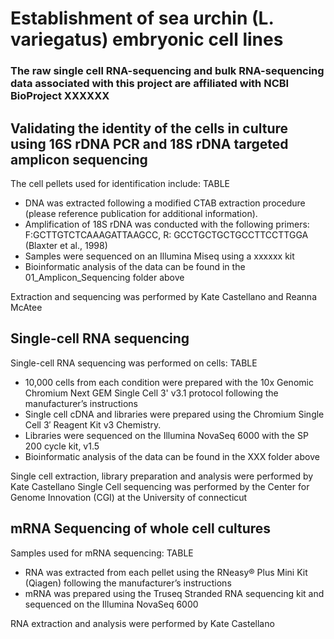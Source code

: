 # Establishment of sea urchin (L. variegatus) embryonic cell lines

### The raw single cell RNA-sequencing and bulk RNA-sequencing data associated with this project are affiliated with NCBI BioProject XXXXXX

## Validating the identity of the cells in culture using 16S rDNA PCR and 18S rDNA targeted amplicon sequencing
The cell pellets used for identification include:
        TABLE

- DNA was extracted following a modified CTAB extraction procedure (please reference publication for additional information).
- Amplification of 18S rDNA was conducted with the following primers: F:GCTTGTCTCAAAGATTAAGCC, R: GCCTGCTGCTGCCTTCCTTGGA (Blaxter et al., 1998)
- Samples were sequenced on an Illumina Miseq using a xxxxxx kit
- Bioinformatic analysis of the data can be found in the 01_Amplicon_Sequencing folder above

Extraction and sequencing was performed by Kate Castellano and Reanna McAtee

## Single-cell RNA sequencing 
Single-cell RNA sequencing was performed on cells:
        TABLE

- 10,000 cells from each condition were prepared with the 10x Genomic Chromium Next GEM Single Cell 3' v3.1 protocol following the manufacturer’s instructions
- Single cell cDNA and libraries were prepared using the Chromium Single Cell 3′ Reagent Kit v3 Chemistry.
- Libraries were sequenced on the Illumina NovaSeq 6000 with the SP 200 cycle kit, v1.5
- Bioinformatic analysis of the data can be found in the XXX folder above

Single cell extraction, library preparation and analysis were performed by Kate Castellano
Single Cell sequencing was performed by the Center for Genome Innovation (CGI) at the University of connecticut

## mRNA Sequencing of whole cell cultures
Samples used for mRNA sequencing:
        TABLE
    
- RNA was extracted from each pellet using the RNeasy® Plus Mini Kit (Qiagen) following the manufacturer’s instructions
- mRNA was prepared using the Truseq Stranded RNA sequencing kit and sequenced on the Illumina NovaSeq 6000

RNA extraction and analysis were performed by Kate Castellano
